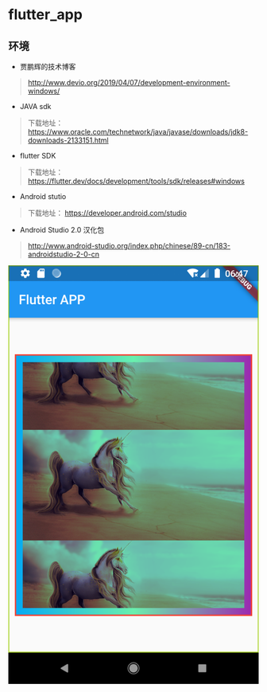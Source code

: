 # flutter_app

## 环境

* 贾鹏辉的技术博客
> http://www.devio.org/2019/04/07/development-environment-windows/


* JAVA sdk 

>  下载地址：https://www.oracle.com/technetwork/java/javase/downloads/jdk8-downloads-2133151.html 

* flutter SDK 

> 下载地址：https://flutter.dev/docs/development/tools/sdk/releases#windows

* Android stutio 
> 下载地址： https://developer.android.com/studio

* Android Studio 2.0 汉化包 
> http://www.android-studio.org/index.php/chinese/89-cn/183-androidstudio-2-0-cn

!['基础常用'](https://github.com/Yinengmr/flutter_app/blob/master/lib/Screenshot_1560667740.png)
